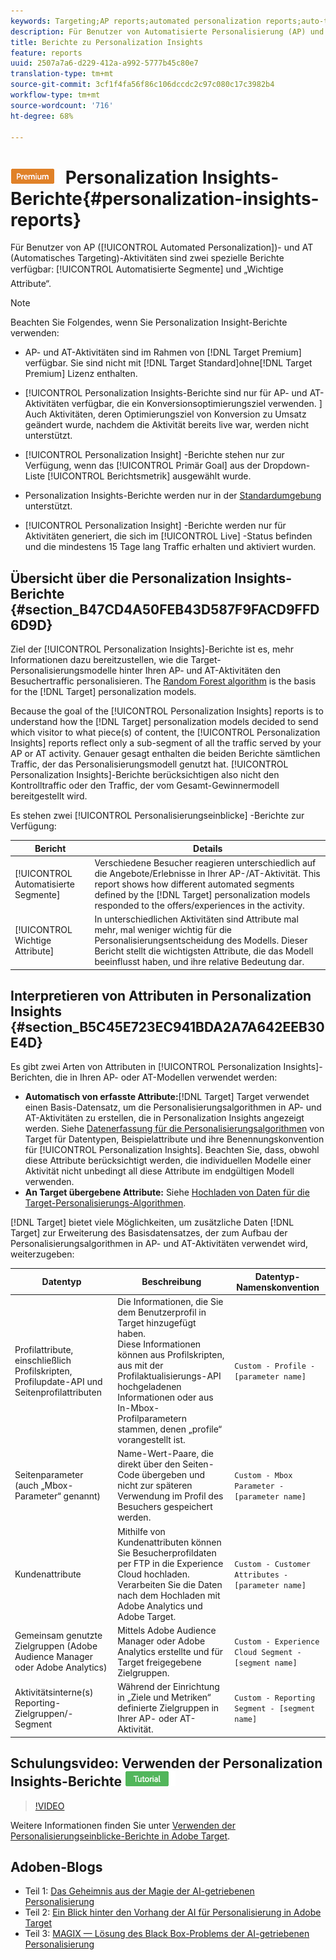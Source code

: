 ```yaml
---
keywords: Targeting;AP reports;automated personalization reports;auto-target;auto target;auto target report;auto-target report;personalization;insights;automated segments;faq;frequently asked questions;important attributes
description: Für Benutzer von Automatisierte Personalisierung (AP) und von Automatisches Targeting (AT) sind zwei spezialisierte Berichte verfügbar, die die Berichte für automatisierte Segmente und wichtige Attribute enthalten.
title: Berichte zu Personalization Insights
feature: reports
uuid: 2507a7a6-d229-412a-a992-5777b45c80e7
translation-type: tm+mt
source-git-commit: 3cf1f4fa56f86c106dccdc2c97c080c17c3982b4
workflow-type: tm+mt
source-wordcount: '716'
ht-degree: 68%

---
```



# ![PREMIUM](/help/assets/premium.png) Personalization Insights-Berichte{#personalization-insights-reports}

Für Benutzer von AP ([!UICONTROL Automated Personalization])- und AT (Automatisches Targeting)-Aktivitäten sind zwei spezielle Berichte verfügbar: [!UICONTROL Automatisierte Segmente] und „Wichtige Attribute“.

>[!NOTE]
>
>Beachten Sie Folgendes, wenn Sie Personalization Insight-Berichte verwenden:
>
>* AP- und AT-Aktivitäten sind im Rahmen von [!DNL Target Premium] verfügbar. Sie sind nicht mit [!DNL Target Standard]ohne[!DNL Target Premium] Lizenz enthalten.
   >
   >
* [!UICONTROL Personalization Insights-Berichte sind nur für AP- und AT-Aktivitäten verfügbar, die ein Konversionsoptimierungsziel verwenden. ] Auch Aktivitäten, deren Optimierungsziel von Konversion zu Umsatz geändert wurde, nachdem die Aktivität bereits live war, werden nicht unterstützt.
   >
   >
* [!UICONTROL Personalization Insight] -Berichte stehen nur zur Verfügung, wenn das [!UICONTROL Primär Goal] aus der Dropdown-Liste [!UICONTROL Berichtsmetrik] ausgewählt wurde.
   >
   >
* Personalization Insights-Berichte werden nur in der [Standardumgebung](../../administrating-target/hosts.md) unterstützt.
   >
   >
* [!UICONTROL Personalization Insight] -Berichte werden nur für Aktivitäten generiert, die sich im [!UICONTROL Live] -Status befinden und die mindestens 15 Tage lang Traffic erhalten und aktiviert wurden.


## Übersicht über die Personalization Insights-Berichte {#section_B47CD4A50FEB43D587F9FACD9FFD6D9D}

Ziel der [!UICONTROL Personalization Insights]-Berichte ist es, mehr Informationen dazu bereitzustellen, wie die Target-Personalisierungsmodelle hinter Ihren AP- und AT-Aktivitäten den Besuchertraffic personalisieren.  The [Random Forest algorithm](/help/c-activities/t-automated-personalization/algo-random-forest.md) is the basis for the [!DNL Target] personalization models.

Because the goal of the [!UICONTROL Personalization Insights] reports is to understand how the [!DNL Target] personalization models decided to send which visitor to what piece(s) of content, the [!UICONTROL Personalization Insights] reports reflect only a sub-segment of all the traffic served by your AP or AT activity. Genauer gesagt enthalten die beiden Berichte sämtlichen Traffic, der das Personalisierungsmodell genutzt hat. [!UICONTROL Personalization Insights]-Berichte berücksichtigen also nicht den Kontrolltraffic oder den Traffic, der vom Gesamt-Gewinnermodell bereitgestellt wird.

Es stehen zwei [!UICONTROL Personalisierungseinblicke] -Berichte zur Verfügung:

| Bericht | Details |
|--- |--- |
| [!UICONTROL Automatisierte Segmente] | Verschiedene Besucher reagieren unterschiedlich auf die Angebote/Erlebnisse in Ihrer AP-/AT-Aktivität. This report shows how different automated segments defined by the [!DNL Target] personalization models responded to the offers/experiences in the activity. |
| [!UICONTROL Wichtige Attribute] | In unterschiedlichen Aktivitäten sind Attribute mal mehr, mal weniger wichtig für die Personalisierungsentscheidung des Modells. Dieser Bericht stellt die wichtigsten Attribute, die das Modell beeinflusst haben, und ihre relative Bedeutung dar. |

## Interpretieren von Attributen in Personalization Insights {#section_B5C45E723EC941BDA2A7A642EEB30E4D}

Es gibt zwei Arten von Attributen in [!UICONTROL Personalization Insights]-Berichten, die in Ihren AP- oder AT-Modellen verwendet werden:

* **Automatisch von erfasste Attribute:**[!DNL Target] Target verwendet einen Basis-Datensatz, um die Personalisierungsalgorithmen in AP- und AT-Aktivitäten zu erstellen, die in Personalization Insights angezeigt werden. Siehe [Datenerfassung für die Personalisierungsalgorithmen](../../c-activities/t-automated-personalization/ap-data.md#reference_255BD3DE7AD04DC9B766E0BC78961058) von Target für Datentypen, Beispielattribute und ihre Benennungskonvention für [!UICONTROL Personalization Insights]. Beachten Sie, dass, obwohl diese Attribute berücksichtigt werden, die individuellen Modelle einer Aktivität nicht unbedingt all diese Attribute im endgültigen Modell verwenden.
* **An Target übergebene Attribute:** Siehe  [Hochladen von Daten für die Target-Personalisierungs-Algorithmen](../../c-activities/t-automated-personalization/uploading-data-for-the-target-personalization-algorithms.md#concept_85EA505B37E54514A1C8AB91553FEED6).

[!DNL Target] bietet viele Möglichkeiten, um zusätzliche Daten [!DNL Target] zur Erweiterung des Basisdatensatzes, der zum Aufbau der Personalisierungsalgorithmen in AP- und AT-Aktivitäten verwendet wird, weiterzugeben:

| Datentyp | Beschreibung | Datentyp-Namenskonvention |
|--- |--- |--- |
| Profilattribute, einschließlich Profilskripten, Profilupdate-API und Seitenprofilattributen | Die Informationen, die Sie dem Benutzerprofil in Target hinzugefügt haben.<br>Diese Informationen können aus Profilskripten, aus mit der Profilaktualisierungs-API hochgeladenen Informationen oder aus In-Mbox-Profilparametern stammen, denen „profile“ vorangestellt ist. | `Custom - Profile - [parameter name]` |
| Seitenparameter (auch „Mbox-Parameter“ genannt) | Name-Wert-Paare, die direkt über den Seiten-Code übergeben und nicht zur späteren Verwendung im Profil des Besuchers gespeichert werden. | `Custom - Mbox Parameter - [parameter name]` |
| Kundenattribute | Mithilfe von Kundenattributen können Sie Besucherprofildaten per FTP in die Experience Cloud hochladen. Verarbeiten Sie die Daten nach dem Hochladen mit Adobe Analytics und Adobe Target. | `Custom - Customer Attributes - [parameter name]` |
| Gemeinsam genutzte Zielgruppen (Adobe Audience Manager oder Adobe Analytics) | Mittels Adobe Audience Manager oder Adobe Analytics erstellte und für Target freigegebene Zielgruppen. | `Custom - Experience Cloud Segment - [segment name]` |
| Aktivitätsinterne(s) Reporting-Zielgruppen/-Segment | Während der Einrichtung in „Ziele und Metriken“ definierte Zielgruppen in Ihrer AP- oder AT-Aktivität. | `Custom - Reporting Segment - [segment name]` |

## Schulungsvideo: Verwenden der Personalization Insights-Berichte ![Tutorialzeichen](/help/assets/tutorial.png)

>[!VIDEO](https://video.tv.adobe.com/v/25601/)

Weitere Informationen finden Sie unter [Verwenden der Personalisierungseinblicke-Berichte in Adobe Target](https://helpx.adobe.com/target/kt/using/personalization-insights-report-feature-video-use.html).

## Adoben-Blogs

* Teil 1: [Das Geheimnis aus der Magie der AI-getriebenen Personalisierung](https://theblog.adobe.com/taking-mystery-magic-ai-driven-personalization-part-1/)
* Teil 2: [Ein Blick hinter den Vorhang der AI für Personalisierung in Adobe Target](https://theblog.adobe.com/a-peek-behind-the-curtain-of-ai-for-personalization-in-adobe-target/)
* Teil 3: [MAGIX — Lösung des Black Box-Problems der AI-getriebenen Personalisierung](https://theblog.adobe.com/magix-the-solution-to-the-black-box-issue-of-ai-driven-personalization/)
